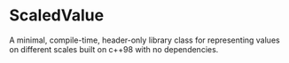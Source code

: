 # ScaledValue
A minimal, compile-time, header-only library class for representing values on different scales built on c++98 with no dependencies.
